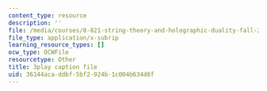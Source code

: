 ```yaml
---
content_type: resource
description: ''
file: /media/courses/8-821-string-theory-and-holographic-duality-fall-2014/36144acaddbf5bf2924b1c004b634d6f_iPWIqjYkVns.vtt
file_type: application/x-subrip
learning_resource_types: []
ocw_type: OCWFile
resourcetype: Other
title: 3play caption file
uid: 36144aca-ddbf-5bf2-924b-1c004b634d6f
---
```

